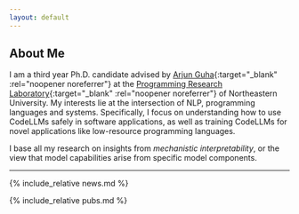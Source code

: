 ```yaml
---
layout: default
---
```


## About Me

I am a third year Ph.D. candidate advised by [Arjun Guha](https://ccs.neu.edu/~arjunguha/main/home/){:target="_blank" :rel="noopener noreferrer"} at the [Programming Research Laboratory](https://prl.khoury.northeastern.edu/){:target="_blank" :rel="noopener noreferrer"} of Northeastern University. My interests lie at the intersection of NLP, programming languages and systems. Specifically, I focus on
understanding how to use CodeLLMs safely in software applications, as well as training CodeLLMs for novel applications like low-resource programming languages. 

I base all my research on insights from *mechanistic interpretability*, or the view that model capabilities arise from
specific model components.

---

{% include_relative news.md %}

{% include_relative pubs.md %}


